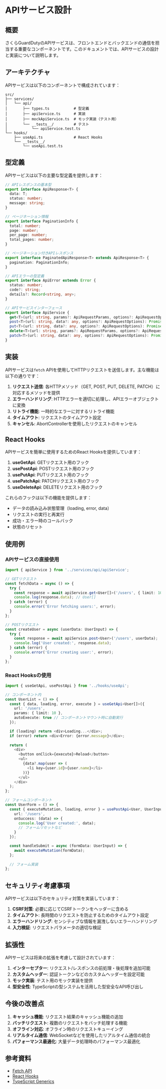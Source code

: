 # APIサービス設計

## 概要

さくらGuardDutyのAPIサービスは、フロントエンドとバックエンドの通信を担当する重要なコンポーネントです。このドキュメントでは、APIサービスの設計と実装について説明します。

## アーキテクチャ

APIサービスは以下のコンポーネントで構成されています：

```
src/
├── services/
│   └── api/
│       ├── types.ts           # 型定義
│       ├── apiService.ts      # 実装
│       ├── mockApiService.ts  # モック実装（テスト用）
│       └── __tests__/         # テスト
│           └── apiService.test.ts
└── hooks/
    ├── useApi.ts              # React Hooks
    └── __tests__/
        └── useApi.test.ts
```

## 型定義

APIサービスは以下の主要な型定義を提供します：

```typescript
// APIレスポンスの基本型
export interface ApiResponse<T> {
  data: T;
  status: number;
  message: string;
}

// ページネーション情報
export interface PaginationInfo {
  total: number;
  page: number;
  per_page: number;
  total_pages: number;
}

// ページネーション付きAPIレスポンス
export interface PaginatedApiResponse<T> extends ApiResponse<T> {
  pagination: PaginationInfo;
}

// APIエラーの型定義
export interface ApiError extends Error {
  status: number;
  code?: string;
  details?: Record<string, any>;
}

// APIサービスインターフェース
export interface ApiService {
  get<T>(url: string, params?: ApiRequestParams, options?: ApiRequestOptions): Promise<ApiResponse<T>>;
  post<T>(url: string, data?: any, options?: ApiRequestOptions): Promise<ApiResponse<T>>;
  put<T>(url: string, data?: any, options?: ApiRequestOptions): Promise<ApiResponse<T>>;
  delete<T>(url: string, params?: ApiRequestParams, options?: ApiRequestOptions): Promise<ApiResponse<T>>;
  patch<T>(url: string, data?: any, options?: ApiRequestOptions): Promise<ApiResponse<T>>;
}
```

## 実装

APIサービスは`fetch` APIを使用してHTTPリクエストを送信します。主な機能は以下の通りです：

1. **リクエスト送信**: 各HTTPメソッド（GET, POST, PUT, DELETE, PATCH）に対応するメソッドを提供
2. **エラーハンドリング**: HTTPエラーを適切に処理し、APIエラーオブジェクトに変換
3. **リトライ機能**: 一時的なエラーに対するリトライ機能
4. **タイムアウト**: リクエストのタイムアウト設定
5. **キャンセル**: AbortControllerを使用したリクエストのキャンセル

## React Hooks

APIサービスを簡単に使用するためのReact Hooksを提供しています：

1. **useGetApi**: GETリクエスト用のフック
2. **usePostApi**: POSTリクエスト用のフック
3. **usePutApi**: PUTリクエスト用のフック
4. **usePatchApi**: PATCHリクエスト用のフック
5. **useDeleteApi**: DELETEリクエスト用のフック

これらのフックは以下の機能を提供します：

- データの読み込み状態管理（loading, error, data）
- リクエストの実行と再実行
- 成功・エラー時のコールバック
- 状態のリセット

## 使用例

### APIサービスの直接使用

```typescript
import { apiService } from '../services/api/apiService';

// GETリクエスト
const fetchData = async () => {
  try {
    const response = await apiService.get<User[]>('/users', { limit: 10 });
    console.log(response.data); // User[]
  } catch (error) {
    console.error('Error fetching users:', error);
  }
};

// POSTリクエスト
const createUser = async (userData: UserInput) => {
  try {
    const response = await apiService.post<User>('/users', userData);
    console.log('User created:', response.data);
  } catch (error) {
    console.error('Error creating user:', error);
  }
};
```

### React Hooksの使用

```typescript
import { useGetApi, usePostApi } from '../hooks/useApi';

// コンポーネント内
const UserList = () => {
  const { data, loading, error, execute } = useGetApi<User[]>({
    url: '/users',
    params: { limit: 10 },
    autoExecute: true // コンポーネントマウント時に自動実行
  });

  if (loading) return <div>Loading...</div>;
  if (error) return <div>Error: {error.message}</div>;
  
  return (
    <div>
      <button onClick={execute}>Reload</button>
      <ul>
        {data?.map(user => (
          <li key={user.id}>{user.name}</li>
        ))}
      </ul>
    </div>
  );
};

// フォームコンポーネント
const UserForm = () => {
  const { executeMutation, loading, error } = usePostApi<User, UserInput>({
    url: '/users',
    onSuccess: (data) => {
      console.log('User created:', data);
      // フォームリセットなど
    }
  });

  const handleSubmit = async (formData: UserInput) => {
    await executeMutation(formData);
  };
  
  // フォーム実装
};
```

## セキュリティ考慮事項

APIサービスは以下のセキュリティ対策を実装しています：

1. **CSRF対策**: 必要に応じてCSRFトークンをヘッダーに含める
2. **タイムアウト**: 長時間のリクエストを防止するためのタイムアウト設定
3. **エラーハンドリング**: センシティブな情報を漏洩しないエラーハンドリング
4. **入力検証**: リクエストパラメータの適切な検証

## 拡張性

APIサービスは将来の拡張を考慮して設計されています：

1. **インターセプター**: リクエスト/レスポンスの前処理・後処理を追加可能
2. **カスタムヘッダー**: 認証トークンなどのカスタムヘッダーを設定可能
3. **モック実装**: テスト用のモック実装を提供
4. **型安全性**: TypeScriptの型システムを活用した型安全なAPI呼び出し

## 今後の改善点

1. **キャッシュ機能**: リクエスト結果のキャッシュ機能の追加
2. **バッチリクエスト**: 複数のリクエストをバッチ処理する機能
3. **オフライン対応**: オフライン時のリクエストキューイング
4. **リアルタイム通信**: WebSocketなどを使用したリアルタイム通信の統合
5. **パフォーマンス最適化**: 大量データ処理時のパフォーマンス最適化

## 参考資料

- [Fetch API](https://developer.mozilla.org/en-US/docs/Web/API/Fetch_API)
- [React Hooks](https://reactjs.org/docs/hooks-intro.html)
- [TypeScript Generics](https://www.typescriptlang.org/docs/handbook/2/generics.html)

